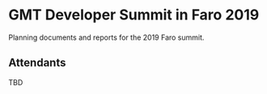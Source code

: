 # GMT Developer Summit in Faro 2019

Planning documents and reports for the 2019 Faro summit.

## Attendants

TBD
